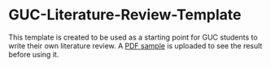 # GUC-Literature-Review-Template
This template is created to be used as a starting point for GUC students to write their own literature review. A [PDF sample](https://github.com/AhmedAshrafAZ/GUC-Literature-Review-Template/blob/master/main.pdf) is uploaded to see the result before using it.
